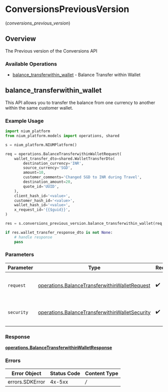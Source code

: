 # ConversionsPreviousVersion
(*conversions_previous_version*)

## Overview

The Previous version of the Conversions API

### Available Operations

* [balance_transferwithin_wallet](#balance_transferwithin_wallet) - Balance Transfer within Wallet

## balance_transferwithin_wallet

This API allows you to transfer the balance from one currency to another within the same customer wallet.

### Example Usage

```python
import nium_platform
from nium_platform.models import operations, shared

s = nium_platform.NIUMPlatform()

req = operations.BalanceTransferwithinWalletRequest(
    wallet_transfer_dto=shared.WalletTransferDto(
        destination_currency='INR',
        source_currency='SGD',
        amount=10,
        customer_comments='Changed SGD to INR during Travel',
        destination_amount=20,
        quote_id='UUID',
    ),
    client_hash_id='<value>',
    customer_hash_id='<value>',
    wallet_hash_id='<value>',
    x_request_id='{{$guid}}',
)

res = s.conversions_previous_version.balance_transferwithin_wallet(req, "<YOUR_API_KEY_HERE>")

if res.wallet_transfer_response_dto is not None:
    # handle response
    pass

```

### Parameters

| Parameter                                                                                                        | Type                                                                                                             | Required                                                                                                         | Description                                                                                                      |
| ---------------------------------------------------------------------------------------------------------------- | ---------------------------------------------------------------------------------------------------------------- | ---------------------------------------------------------------------------------------------------------------- | ---------------------------------------------------------------------------------------------------------------- |
| `request`                                                                                                        | [operations.BalanceTransferwithinWalletRequest](../../models/operations/balancetransferwithinwalletrequest.md)   | :heavy_check_mark:                                                                                               | The request object to use for the request.                                                                       |
| `security`                                                                                                       | [operations.BalanceTransferwithinWalletSecurity](../../models/operations/balancetransferwithinwalletsecurity.md) | :heavy_check_mark:                                                                                               | The security requirements to use for the request.                                                                |


### Response

**[operations.BalanceTransferwithinWalletResponse](../../models/operations/balancetransferwithinwalletresponse.md)**
### Errors

| Error Object    | Status Code     | Content Type    |
| --------------- | --------------- | --------------- |
| errors.SDKError | 4x-5xx          | */*             |
